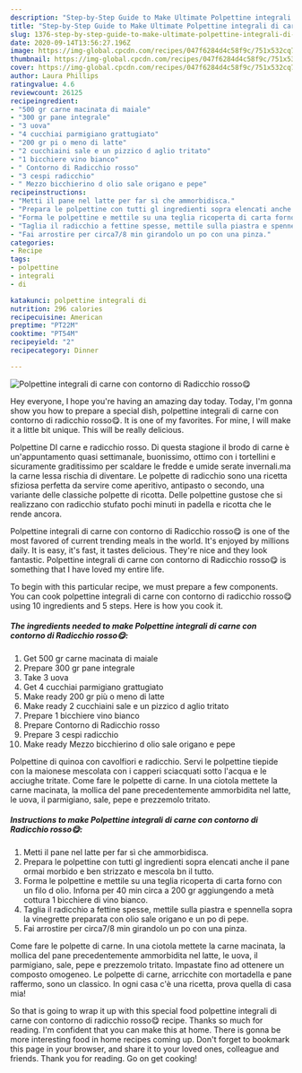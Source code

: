 ```yaml
---
description: "Step-by-Step Guide to Make Ultimate Polpettine integrali di carne con contorno di Radicchio rosso😋"
title: "Step-by-Step Guide to Make Ultimate Polpettine integrali di carne con contorno di Radicchio rosso😋"
slug: 1376-step-by-step-guide-to-make-ultimate-polpettine-integrali-di-carne-con-contorno-di-radicchio-rosso
date: 2020-09-14T13:56:27.196Z
image: https://img-global.cpcdn.com/recipes/047f6284d4c58f9c/751x532cq70/polpettine-integrali-di-carne-con-contorno-di-radicchio-rosso😋-recipe-main-photo.jpg
thumbnail: https://img-global.cpcdn.com/recipes/047f6284d4c58f9c/751x532cq70/polpettine-integrali-di-carne-con-contorno-di-radicchio-rosso😋-recipe-main-photo.jpg
cover: https://img-global.cpcdn.com/recipes/047f6284d4c58f9c/751x532cq70/polpettine-integrali-di-carne-con-contorno-di-radicchio-rosso😋-recipe-main-photo.jpg
author: Laura Phillips
ratingvalue: 4.6
reviewcount: 26125
recipeingredient:
- "500 gr carne macinata di maiale"
- "300 gr pane integrale"
- "3 uova"
- "4 cucchiai parmigiano grattugiato"
- "200 gr pi o meno di latte"
- "2 cucchiaini sale e un pizzico d aglio tritato"
- "1 bicchiere vino bianco"
- " Contorno di Radicchio rosso"
- "3 cespi radicchio"
- " Mezzo bicchierino d olio sale origano e pepe"
recipeinstructions:
- "Metti il pane nel latte per far sì che ammorbidisca."
- "Prepara le polpettine con tutti gl ingredienti sopra elencati anche il pane ormai morbido e ben strizzato e mescola bn il tutto."
- "Forma le polpettine e mettile su una teglia ricoperta di carta forno con un filo d olio. Inforna per 40 min circa a 200 gr aggiungendo a metà cottura 1 bicchiere di vino bianco."
- "Taglia il radicchio a fettine spesse, mettile sulla piastra e spennella sopra la vinegrette preparata con olio sale origano e un po di pepe."
- "Fai arrostire per circa7/8 min girandolo un po con una pinza."
categories:
- Recipe
tags:
- polpettine
- integrali
- di

katakunci: polpettine integrali di 
nutrition: 296 calories
recipecuisine: American
preptime: "PT22M"
cooktime: "PT54M"
recipeyield: "2"
recipecategory: Dinner

---
```



![Polpettine integrali di carne con contorno di Radicchio rosso😋](https://img-global.cpcdn.com/recipes/047f6284d4c58f9c/751x532cq70/polpettine-integrali-di-carne-con-contorno-di-radicchio-rosso😋-recipe-main-photo.jpg)

Hey everyone, I hope you're having an amazing day today. Today, I'm gonna show you how to prepare a special dish, polpettine integrali di carne con contorno di radicchio rosso😋. It is one of my favorites. For mine, I will make it a little bit unique. This will be really delicious.

Polpettine DI carne e radicchio rosso. Di questa stagione il brodo di carne è un&#39;appuntamento quasi settimanale, buonissimo, ottimo con i tortellini e sicuramente graditissimo per scaldare le fredde e umide serate invernali.ma la carne lessa rischia di diventare. Le polpette di radicchio sono una ricetta sfiziosa perfetta da servire come aperitivo, antipasto o secondo, una variante delle classiche polpette di ricotta. Delle polpettine gustose che si realizzano con radicchio stufato pochi minuti in padella e ricotta che le rende ancora.

Polpettine integrali di carne con contorno di Radicchio rosso😋 is one of the most favored of current trending meals in the world. It's enjoyed by millions daily. It is easy, it's fast, it tastes delicious. They're nice and they look fantastic. Polpettine integrali di carne con contorno di Radicchio rosso😋 is something that I have loved my entire life.


To begin with this particular recipe, we must prepare a few components. You can cook polpettine integrali di carne con contorno di radicchio rosso😋 using 10 ingredients and 5 steps. Here is how you cook it.

<!--inarticleads1-->

##### The ingredients needed to make Polpettine integrali di carne con contorno di Radicchio rosso😋:

1. Get 500 gr carne macinata di maiale
1. Prepare 300 gr pane integrale
1. Take 3 uova
1. Get 4 cucchiai parmigiano grattugiato
1. Make ready 200 gr più o meno di latte
1. Make ready 2 cucchiaini sale e un pizzico d aglio tritato
1. Prepare 1 bicchiere vino bianco
1. Prepare  Contorno di Radicchio rosso
1. Prepare 3 cespi radicchio
1. Make ready  Mezzo bicchierino d olio sale origano e pepe


Polpettine di quinoa con cavolfiori e radicchio. Servi le polpettine tiepide con la maionese mescolata con i capperi sciacquati sotto l&#39;acqua e le acciughe tritate. Come fare le polpette di carne. In una ciotola mettete la carne macinata, la mollica del pane precedentemente ammorbidita nel latte, le uova, il parmigiano, sale, pepe e prezzemolo tritato. 

<!--inarticleads2-->

##### Instructions to make Polpettine integrali di carne con contorno di Radicchio rosso😋:

1. Metti il pane nel latte per far sì che ammorbidisca.
1. Prepara le polpettine con tutti gl ingredienti sopra elencati anche il pane ormai morbido e ben strizzato e mescola bn il tutto.
1. Forma le polpettine e mettile su una teglia ricoperta di carta forno con un filo d olio. Inforna per 40 min circa a 200 gr aggiungendo a metà cottura 1 bicchiere di vino bianco.
1. Taglia il radicchio a fettine spesse, mettile sulla piastra e spennella sopra la vinegrette preparata con olio sale origano e un po di pepe.
1. Fai arrostire per circa7/8 min girandolo un po con una pinza.


Come fare le polpette di carne. In una ciotola mettete la carne macinata, la mollica del pane precedentemente ammorbidita nel latte, le uova, il parmigiano, sale, pepe e prezzemolo tritato. Impastate fino ad ottenere un composto omogeneo. Le polpette di carne, arricchite con mortadella e pane raffermo, sono un classico. In ogni casa c&#39;è una ricetta, prova quella di casa mia! 

So that is going to wrap it up with this special food polpettine integrali di carne con contorno di radicchio rosso😋 recipe. Thanks so much for reading. I'm confident that you can make this at home. There is gonna be more interesting food in home recipes coming up. Don't forget to bookmark this page in your browser, and share it to your loved ones, colleague and friends. Thank you for reading. Go on get cooking!

